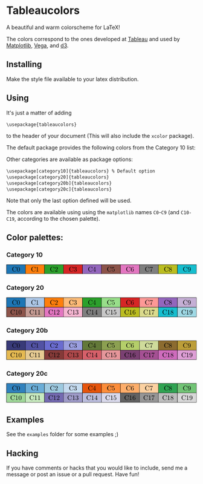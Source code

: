 # Tableaucolors
A beautiful and warm colorscheme for LaTeX!

The colors correspond to the ones developed at
[Tableau](https://help.tableau.com/current/pro/desktop/en-us/viewparts_marks_markproperties_color.htm)
and used by
[Matplotlib](https://matplotlib.org/3.1.1/users/dflt_style_changes.html#colors-color-cycles-and-color-maps),
[Vega](https://github.com/vega/vega/wiki/Scales#scale-range-literals), and
[d3](https://github.com/d3/d3-3.x-api-reference/blob/master/Ordinal-Scales.md#category10).


## Installing
Make the style file available to your latex distribution.

## Using
It's just a matter of adding
```
\usepackage{tableaucolors}
```
to the header of your document (This will also include the `xcolor` package).

The default package provides the following colors from the Category 10 list:

Other categories are available as package options:
```
\usepackage[category10]{tableaucolors} % Default option
\usepackage[category20]{tableaucolors}
\usepackage[category20b]{tableaucolors}
\usepackage[category20c]{tableaucolors}
```
Note that only the last option defined will be used.

The colors are available using using the `matplotlib` names `C0`-`C9` (and `C10-C19`, according to the chosen palette).

## Color palettes:
 ### Category 10
![Category10](examples/category10.png)
 ### Category 20
![Category20](examples/category20.png)
 ### Category 20b
![Category20b](examples/category20b.png)
 ### Category 20c
![Category20c](examples/category20c.png)

## Examples
See the `examples` folder for some examples ;)

## Hacking
If you have comments or hacks that you would like to include, send me a message or post an issue or a pull request. Have fun!
